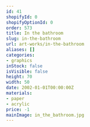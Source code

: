 ```yaml
---
id: 41
shopifyId: 0
shopifyOptionId: 0
order: 573
title: In the bathroom
slug: in-the-bathroom
url: art-works/in-the-bathroom
aliases: []
categories:
- graphics
inStock: false
isVisible: false
height: 70
width: 50
date: 2002-01-01T00:00:00Z
materials:
- paper
- acrylic
price: -1
mainImage: in_the_bathroom.jpg
---
```

